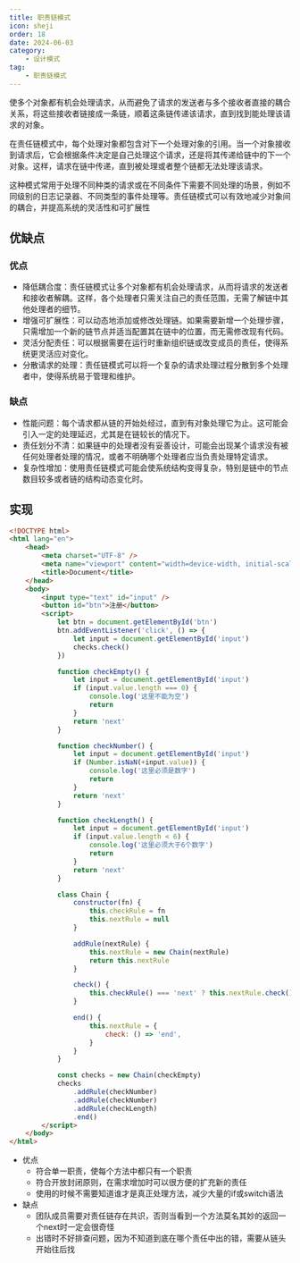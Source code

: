 ```yaml
---
title: 职责链模式
icon: sheji
order: 18
date: 2024-06-03
category:
    - 设计模式
tag:
    - 职责链模式
---
```


使多个对象都有机会处理请求，从而避免了请求的发送者与多个接收者直接的耦合关系，将这些接收者链接成一条链，顺着这条链传递该请求，直到找到能处理该请求的对象。

在责任链模式中，每个处理对象都包含对下一个处理对象的引用。当一个对象接收到请求后，它会根据条件决定是自己处理这个请求，还是将其传递给链中的下一个对象。这样，请求在链中传递，直到被处理或者整个链都无法处理该请求。

这种模式常用于处理不同种类的请求或在不同条件下需要不同处理的场景，例如不同级别的日志记录器、不同类型的事件处理等。责任链模式可以有效地减少对象间的耦合，并提高系统的灵活性和可扩展性

## 优缺点

### 优点

- 降低耦合度：责任链模式让多个对象都有机会处理请求，从而将请求的发送者和接收者解耦。这样，各个处理者只需关注自己的责任范围，无需了解链中其他处理者的细节。
- 增强可扩展性：可以动态地添加或修改处理链。如果需要新增一个处理步骤，只需增加一个新的链节点并适当配置其在链中的位置，而无需修改现有代码。
- 灵活分配责任：可以根据需要在运行时重新组织链或改变成员的责任，使得系统更灵活应对变化。
- 分散请求的处理：责任链模式可以将一个复杂的请求处理过程分散到多个处理者中，使得系统易于管理和维护。

### 缺点

- 性能问题：每个请求都从链的开始处经过，直到有对象处理它为止。这可能会引入一定的处理延迟，尤其是在链较长的情况下。
- 责任划分不清：如果链中的处理者没有妥善设计，可能会出现某个请求没有被任何处理者处理的情况，或者不明确哪个处理者应当负责处理特定请求。
- 复杂性增加：使用责任链模式可能会使系统结构变得复杂，特别是链中的节点数目较多或者链的结构动态变化时。

## 实现

```html
<!DOCTYPE html>
<html lang="en">
    <head>
        <meta charset="UTF-8" />
        <meta name="viewport" content="width=device-width, initial-scale=1.0" />
        <title>Document</title>
    </head>
    <body>
        <input type="text" id="input" />
        <button id="btn">注册</button>
        <script>
            let btn = document.getElementById('btn')
            btn.addEventListener('click', () => {
                let input = document.getElementById('input')
                checks.check()
            })

            function checkEmpty() {
                let input = document.getElementById('input')
                if (input.value.length === 0) {
                    console.log('这里不能为空')
                    return
                }
                return 'next'
            }

            function checkNumber() {
                let input = document.getElementById('input')
                if (Number.isNaN(+input.value)) {
                    console.log('这里必须是数字')
                    return
                }
                return 'next'
            }

            function checkLength() {
                let input = document.getElementById('input')
                if (input.value.length < 6) {
                    console.log('这里必须大于6个数字')
                    return
                }
                return 'next'
            }

            class Chain {
                constructor(fn) {
                    this.checkRule = fn
                    this.nextRule = null
                }

                addRule(nextRule) {
                    this.nextRule = new Chain(nextRule)
                    return this.nextRule
                }

                check() {
                    this.checkRule() === 'next' ? this.nextRule.check() : null
                }

                end() {
                    this.nextRule = {
                        check: () => 'end',
                    }
                }
            }

            const checks = new Chain(checkEmpty)
            checks
                .addRule(checkNumber)
                .addRule(checkNumber)
                .addRule(checkLength)
                .end()
        </script>
    </body>
</html>
```

- 优点
  - 符合单一职责，使每个方法中都只有一个职责
  - 符合开放封闭原则，在需求增加时可以很方便的扩充新的责任
  - 使用的时候不需要知道谁才是真正处理方法，减少大量的if或switch语法
- 缺点
  - 团队成员需要对责任链存在共识，否则当看到一个方法莫名其妙的返回一个next时一定会很奇怪
  - 出错时不好排查问题，因为不知道到底在哪个责任中出的错，需要从链头开始往后找
